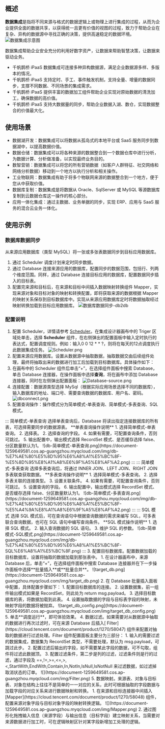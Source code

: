 
## 概述
**数据集成**是指将不同来源与格式的数据逻辑上或物理上进行集成的过程，从而为企业提供全面的数据共享，以获得统一且更有价值的视图的过程，致力于帮助企业在复杂、异构的数据源中寻找正确的决策，提供高速稳定的数据环境。
![数据集成示意图](https://document-1259649581.cos.ap-guangzhou.myqcloud.com/img/%E6%95%B0%E6%8D%AE%E9%9B%86%E6%88%90%E7%A4%BA%E6%84%8F%E5%9B%BE.png)

数据集成帮助企业安全充分的利用好数字资产，让数据来帮助智慧决策，让数据来驱动业务。
- 千帆鹊桥 iPaaS 数据集成可连接多种异构数据源，满足企业数据源多样、多版本的情况。
- 千帆鹊桥 iPaaS 支持定时、手工、事件触发机制，支持全量、增量的数据同步，支撑不同数据、不同场景的集成需求。
- 千帆鹊桥 iPaaS 提供丰富的数据加工组件帮助企业实现对原始数据的清洗加工，确保数据的高价值。
- 千帆鹊桥 iPaaS 支持大数据量的同步，帮助企业数据入湖、数仓，实现数据整合的价值最大化。

 

## 使用场景
- 数据湖开发：数据集成可以将数据从孤岛式的本地平台或 SaaS 服务同步到数据湖中，以提高数据价值。
- 数据仓储：数据集成可以将各种来源的数据整合到一个数据仓库中进行分析，为数据计算、分析做准备，以实现最终业务目的。
- 数智营销：数据集成可以将您的所有营销数据（如客户人群特征、社交网络和网络分析数据）移动到一个地方以执行分析和相关操作。
- 工业物联网：数据集成有助于将多个物联网来源的数据整合到一个地方，便于您从中获取价值。
- 数据库复制：数据集成是将数据从 Oracle、SqlServer 或 MySQL 等源数据库复制到云数据仓库这一操作的核心部分。
- 应用一体化集成：通过主数据、业务单据的同步，实现 ERP、应用与 SaaS 服务的混合云业务一体化。

## 使用示例
### 数据库数据同步
从来源应用数据库（类型 MySQL）将一张或多张表数据同步到目标应用数据库。
1. 通过 Scheduler 调度计划来定时同步数据。
2. 通过 Database 连接来源应用的数据库，配置同步的数据范围，包括行、列两个维度范围。同样，通过 Database 连接目标应用的数据库，配置数据同步插入的目标表。
3. 配置完来源和目标后，在来源和目标中间插入数据映射转换组件 Mapper，实现来源对象和目标对象的映射和转换配置，即将获取来源的数据根据 Mapper 的映射关系保存到目标数据库中。实现从来源应用数据库定时将数据抽取经过映射转换加载到目标应用数据库。
![数据库数据同步-db2db](https://document-1259649581.cos.ap-guangzhou.myqcloud.com/img/db2db.png)

### 配置说明
1. 配置 Scheduler，详情请参考 [Scheduler](https://cloud.tencent.com/document/product/1270/55408)。在集成设计器画布中的 Triger 区域处单击，选择 **Scheduler** 组件，在右侧弹出的配置面板中输入定时执行的表达式，配置调度规则。例如：输入0 0 12 * * ?，则将在每天的12点调度执行此数据集成任务。
![Scheduler.png](https://document-1259649581.cos.ap-guangzhou.myqcloud.com/img/Scheduler.png)
2. 配置来源应用数据库。设置从数据源中抽取数据，抽取数据交由后续组件处理，最终将抽取出来的数据进行加工后加载到目标数据库。具体操作如下：
 1. 在画布中的 Scheduler 组件后单击“+”，在选择组件面板中搜索 Database，单击 Database 连接器，在操作面板中选择**查询**，将在画布中添加 Database 连接器，同时在左侧弹出配置面板：
![Database-source.png](https://document-1259649581.cos.ap-guangzhou.myqcloud.com/img/Database-source.png)
 2. 连接配置：数据源类型选择 MySql（根据实际应用场景选择不同的数据库），输入数据库的地址、端口号、需要查询数据的数据库、用户名、密码。
![dbconnect.png](https://document-1259649581.cos.ap-guangzhou.myqcloud.com/img/dbconnect.png)
 3. 配置查询操作：操作模式分为简单模式-单表查询、简单模式-多表查询、SQL 模式。 
<dx-tabs>
::: 简单模式-单表查询
选择单表查询后，Database 将读出指定连接数据库的所有表，可选择需要同步的数据源表。
**单表查询操作说明**
1. 选择简单模式-单表查询。
2. 选择表。
2. 选择查询的字段。
4. 如果有需要，可配置查询条件，否则可跳过。
5. 输出配置中，输出模式选择 RecordSet 模式、是否缓存选择 false、分区数量默认为1。
 ![db-简单模式-单表查询.png](https://document-1259649581.cos.ap-guangzhou.myqcloud.com/img/db-%E7%AE%80%E5%8D%95%E6%A8%A1%E5%BC%8F-%E5%8D%95%E8%A1%A8%E6%9F%A5%E8%AF%A2.png)
:::
::: 简单模式-多表查询
选择多表查询后，将通过 INNER JOIN、LEFT JOIN、RIGHT JOIN 多表联查获取数据。
**多表查询操作说明**
1. 选择简单模式-多表查询。
2. 选择多表关联的连接类型。
3. 设置关联条件。
4. 如果有需要，可配置查询条件，否则可跳过。
5. 设置查询的字段。
6. 输出配置中，输出模式选择 RecordSet 模式、是否缓存选择 false、分区数量默认为1。
 ![db-简单模式-多表查询.png](https://document-1259649581.cos.ap-guangzhou.myqcloud.com/img/db-%E7%AE%80%E5%8D%95%E6%A8%A1%E5%BC%8F-%E5%A4%9A%E8%A1%A8%E6%9F%A5%E8%AF%A2.png)
:::
::: SQL 模式
选择 SQL 模式后，可在查询语句中根据查询数据的需求来编写 SQL，可多表联合查询数据，也可在 SQL 语句中编写查询条件。
**SQL 模式操作说明**
1. 选择 SQL 模式。
2. 输入查询数据的 SQL 语句。
3. 维护 SQL 的参数。
 ![db-简单模式-SQL模式.png](https://document-1259649581.cos.ap-guangzhou.myqcloud.com/img/db-%E7%AE%80%E5%8D%95%E6%A8%A1%E5%BC%8F-SQL%E6%A8%A1%E5%BC%8F.png)
:::
</dx-tabs>
3. 配置目标数据库。配置数据加载的目标数据库，设置将抽取的数据加载到那张表中。
 1. 在设计器画布中，来源 Database 后，单击“+”，在选择组件面板中搜索 Database 连接器并在下一步操作面板中选择**批量插入**或**批量合并**。
![target_db.png](https://document-1259649581.cos.ap-guangzhou.myqcloud.com/img/target_db.png)
 2. 在 Database 批量插入面板中配置，具体配置步骤如下：
    1. 配置目标数据库的连接。
	2. 设置数据集，前一组件输出模式如果是 RecordSet，则此处为 return msg.payload。
    3. 选择目标数据库的表，将数据加载到此表。
	4. 设置抽取数据的字段与目标表字段的映射，未映射字段的数据将被抛弃。
![target_db_config.png](https://document-1259649581.cos.ap-guangzhou.myqcloud.com/img/target_db_config.png)
    5. 单击**调度运行**，即可体验效果。
4. 数据过滤。如果需要对从数据源中抽取的数据进行再次过滤时，可在来源 Database 后插入[ Filter](https://cloud.tencent.com/document/product/1270/58047) 组件来配置对抽取的数据进行过滤处理。Filter 组件配置面板主要分为三部分：
 1. 输入的需要过滤的数据集成，数据集为 RecordSet 类型，不需要处理，默认为 msg.payload，可跳过此步。
 2. 配置过滤后输出的字段，如不需要某此字段的数据，可不勾取，组件将过滤此数据顶。
 3. 配置过滤条件，第二步是列的过滤，过滤条件则是行的过滤，通过字段及 ==,!=,>=,<=,>,<,StartWith,EndWith,Contain,In,NotIn,IsNull,IsNotNull 来过滤数据，如过滤掉取消状态的订单。
![](https://document-1259649581.cos.ap-guangzhou.myqcloud.com/img/Filter.png)
5. 数据映射。来源表、对象与目标表、对象在结构上往往不是简单的一一对应的关系，此时可根据抽取的字段数据与加载字段的对应关系来进行数据映射和转换。
 1. 在来源和目标连接器中间插入 [Mapper](https://cloud.tencent.com/document/product/1270/58048) 组件，配置来源对象字段与目标对象字段的映射转换逻辑。
![](https://document-1259649581.cos.ap-guangzhou.myqcloud.com/img/Mapper.png)
 2. 通过图形化拖拽输入信息（来源字段）与输出信息（目标字段）建立映射关系，当需要对来源数据进行加工时，可在逻辑映射区针对某字段新增加工处理的逻辑。

